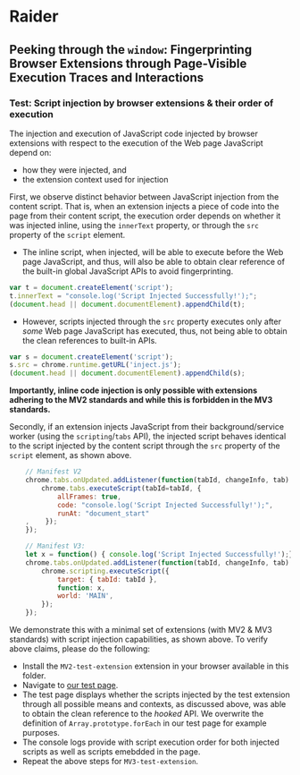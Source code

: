 # Raider
## Peeking through the ``window``: Fingerprinting Browser Extensions through Page-Visible Execution Traces and Interactions

### Test: Script injection by browser extensions \& their order of execution
The injection and execution of JavaScript code injected by browser extensions with respect to the execution of the Web page JavaScript depend on:
- how they were injected, and
- the extension context used for injection

First, we observe distinct behavior between JavaScript injection from the content script. That is, when an extension injects a piece of code into the page from their content script, the execution order depends on whether it was injected inline, using the ``innerText`` property, or through the ``src`` property of the ``script`` element.

 + The inline script, when injected, will be able to execute before the Web page JavaScript, and thus, will also be able to obtain clear reference of the built-in global JavaScript APIs to avoid fingerprinting.

 ``` javascript
var t = document.createElement('script');
t.innerText = "console.log('Script Injected Successfully!');";
(document.head || document.documentElement).appendChild(t);
 ```

 + However, scripts injected through the ``src`` property executes only after _some_ Web page JavaScript has executed, thus, not being able to obtain the clean references to built-in APIs.

``` javascript
var s = document.createElement('script');
s.src = chrome.runtime.getURL('inject.js');
(document.head || document.documentElement).appendChild(s);
```
**Importantly, inline code injection is only possible with extensions adhering to the MV2 standards and while this is forbidden in the MV3 standards.**

Secondly, if an extension injects JavaScript from their background/service worker (using the `scripting`/`tabs` API), the injected script behaves identical to the script injected by the content script through the `src` property of the `script` element, as shown above.

``` javascript
    // Manifest V2
    chrome.tabs.onUpdated.addListener(function(tabId, changeInfo, tab) {
        chrome.tabs.executeScript(tabId=tabId, {
            allFrames: true,
            code: "console.log('Script Injected Successfully!');",
            runAt: "document_start"
    ,    });
    });

    // Manifest V3:
    let x = function() { console.log('Script Injected Successfully!');}
    chrome.tabs.onUpdated.addListener(function(tabId, changeInfo, tab) {
        chrome.scripting.executeScript({
            target: { tabId: tabId },
            function: x,
            world: 'MAIN',
        });
    });
```

We demonstrate this with a minimal set of extensions (with MV2 & MV3 standards) with script injection capabilities, as shown above. To verify above claims, please do the following:
- Install the ``MV2-test-extension`` extension in your browser available in this folder.
- Navigate to [our test page](https://raider-ext.github.io/raider/pages/script-exec-order.html).
- The test page displays whether the scripts injected by the test extension through all possible means and contexts, as discussed above, was able to obtain the clean reference to the _hooked_ API. We overwrite the definition of ``Array.prototype.forEach`` in our test page for example purposes.
- The console logs provide with script execution order for both injected scripts as well as scripts emebdded in the page.
- Repeat the above steps for ``MV3-test-extension``.